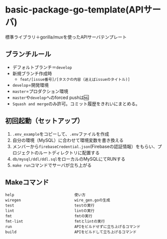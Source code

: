 # basic-package-go-template(APIサーバ)

標準ライブラリ＋gorilla/muxを使ったAPIサーバテンプレート

## ブランチルール

- デフォルトブランチ＝`develop`
- 新規ブランチ作成時
    - `feat/[issue番号]/[タスクの内容（迷えばissueのタイトル)]`
- `develop`=開発環境
- `master`=プロダクション環境
- `master`や`develop`へのforced pushは🆖
- `Squash and merge`のみ許可。コミット履歴をきれいにまとめる。

## 初回起動（セットアップ）

1. `.env_example`をコピーして、`.env`ファイルを作成
2. 自分の環境（MySQL）に合わせて環境変数を書き換える
3. メンバーから`firebaseCredential.json`(Firebaseの認証情報）をもらい、プロジェクトのルートディレクトリに配置する
4. `db/mysql/ddl/ddl.sql`をローカルのMySQLにてRUNする
5. `make run`コマンドでサーバが立ち上がる

## Makeコマンド

```shell script
help                           使い方
wiregen                        wire_gen.goの生成
test                           testの実行
lint                           lintの実行
fmt                            fmtの実行
fmt-lint                       fmtとlintの実行
run                            APIをビルドせずに立ち上げるコマンド
build                          APIをビルドして立ち上げるコマンド
```
